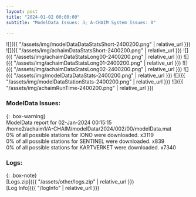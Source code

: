 ```yaml
---
layout: post
title: "2024-01-02 00:00:00"
subtitle: "ModelData Issues: 3; A-CHAIM System Issues: 0"

---
```


![]({{ "/assets/img/modelDataDataStatsShort-2400200.png" | relative_url }})
![]({{ "/assets/img/achaimDataStatsShort-2400200.png" | relative_url }})
![]({{ "/assets/img/achaimDataStatsLong00-2400200.png" | relative_url }})
![]({{ "/assets/img/achaimDataStatsLong01-2400200.png" | relative_url }})
![]({{ "/assets/img/achaimDataStatsLong02-2400200.png" | relative_url }})
![]({{ "/assets/img/modelDataDataStats-2400200.png" | relative_url }})
![]({{ "/assets/img/modelDataStationStats-2400200.png" | relative_url }})
![]({{ "/assets/img/achaimRunTime-2400200.png" | relative_url }})


### ModelData Issues:  
  
{: .box-warning}  
 ModelData report for 02-Jan-2024 00:15:15   
 /home2/achaim1/A-CHAIM/modelData/2024/002/00/modelData.mat   
 0% of all possible stations for IONO were downloaded. x3119   
 0% of all possible stations for SENTINEL were downloaded. x839   
 0% of all possible stations for KARTVERKET were downloaded. x7340   
  


### Logs:  
  
{: .box-note}  
[Logs.zip]({{ "/assets/other/logs.zip" | relative_url }})  
[Log Info]({{ "/logInfo" | relative_url }})  

